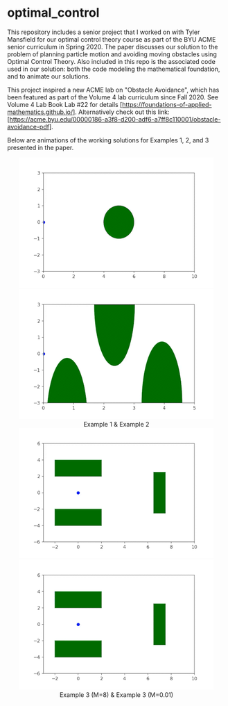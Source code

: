 # optimal_control
This repository includes a senior project that I worked on with Tyler Mansfield for our optimal control theory course as part of the BYU ACME senior curriculum in Spring 2020. The paper discusses our solution to the problem of planning particle motion and avoiding moving obstacles using Optimal Control Theory.
Also included in this repo is the associated code used in our solution: both the code modeling the mathematical foundation, and to animate our solutions.

This project inspired a new ACME lab on "Obstacle Avoidance", which has been featured as part of the Volume 4 lab curriculum since Fall 2020.
See Volume 4 Lab Book Lab #22 for details [https://foundations-of-applied-mathematics.github.io/]. Alternatively check out this link: [https://acme.byu.edu/00000186-a3f8-d200-adf6-a7ff8c110001/obstacle-avoidance-pdf].

Below are animations of the working solutions for Examples 1, 2, and 3 presented in the paper.

<div align="center">   
  <img src="https://github.com/ericwtodd/optimal_control/blob/ef7d25d1f368447463f38773d5c135598a347354/demos/example1.gif"  alt="ex1"/>
  <img src="https://github.com/ericwtodd/optimal_control/blob/ef7d25d1f368447463f38773d5c135598a347354/demos/example2.gif"  alt="ex2"/>  
  <div align="center"> Example 1 & Example 2 </div>
</div>

<div align="center">   
  <img src="https://github.com/ericwtodd/optimal_control/blob/ef7d25d1f368447463f38773d5c135598a347354/demos/example3.gif"  alt="ex3"/>
  <img src="https://github.com/ericwtodd/optimal_control/blob/ef7d25d1f368447463f38773d5c135598a347354/demos/example3_3.gif"  alt="ex3_3"/>  
  <div align="center"> Example 3 (M=8) & Example 3 (M=0.01) </div>
</div>
